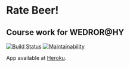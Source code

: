 # Rate Beer!
## Course work for WEDROR@HY
  
[![Build Status](https://travis-ci.org/Granigan/ratebeer.svg?branch=master)](https://travis-ci.org/Granigan/ratebeer) [![Maintainability](https://api.codeclimate.com/v1/badges/180cc398e1bb0d9a6979/maintainability)](https://codeclimate.com/github/Granigan/ratebeer/maintainability)
  
App available at [Heroku](https://infinite-brook-26566.herokuapp.com/breweries).


